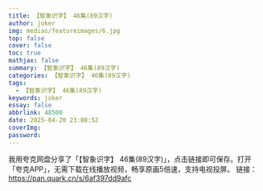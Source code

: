 ```yaml
---
title: 【智象识字】 46集(89汉字)
author: joker
img: medias/featureimages/6.jpg
top: false
cover: false
toc: true
mathjax: false
summary: 【智象识字】 46集(89汉字)
categories: 【智象识字】 46集(89汉字)
tags:
  - 【智象识字】 46集(89汉字)
keywords: joker
essay: false
abbrlink: 48500
date: 2025-04-20 23:08:52
coverImg:
password:
---
```


我用夸克网盘分享了「【智象识字】 46集(89汉字)」，点击链接即可保存。打开「夸克APP」，无需下载在线播放视频，畅享原画5倍速，支持电视投屏。
链接：https://pan.quark.cn/s/6af397dd9afc
